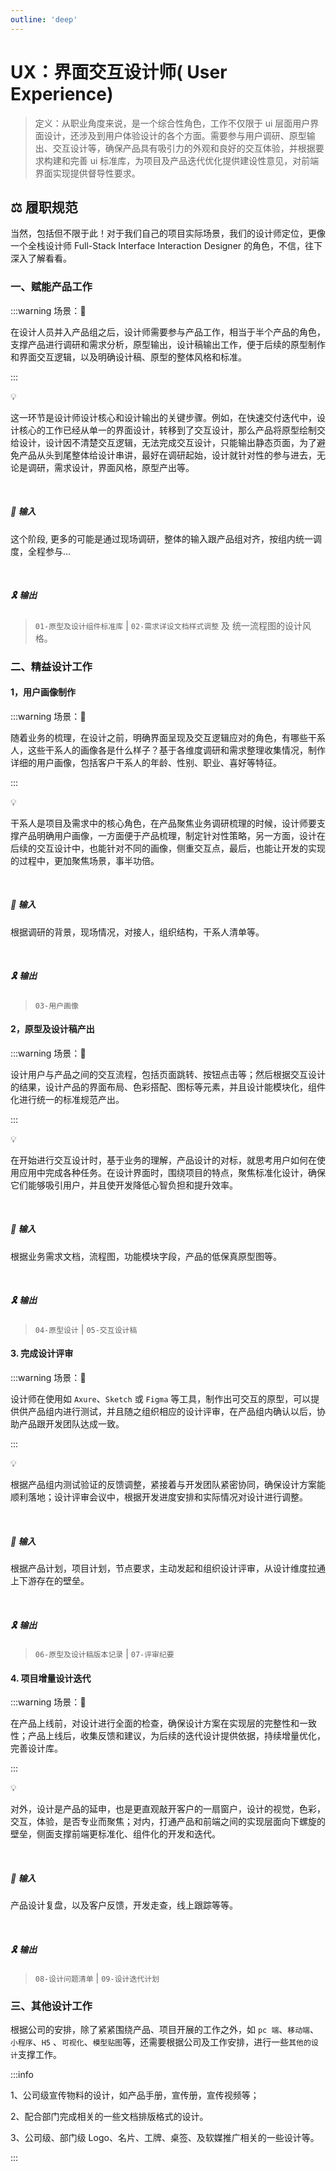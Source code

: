 ```yaml
---
outline: 'deep'
---
```


# UX：界面交互设计师( User Experience)

> 定义：从职业角度来说，是一个综合性角色，工作不仅限于 ui 层面用户界面设计，还涉及到用户体验设计的各个方面。需要参与用户调研、原型输出、交互设计等，确保产品具有吸引力的外观和良好的交互体验，并根据要求构建和完善 ui 标准库，为项目及产品迭代优化提供建设性意见，对前端界面实现提供督导性要求。

## ⚖️ 履职规范

当然，包括但不限于此！对于我们自己的项目实际场景，我们的设计师定位，更像一个全栈设计师 Full-Stack Interface Interaction Designer 的角色，不信，往下深入了解看看。

### 一、赋能产品工作

:::warning 场景：:eyes:

在设计人员并入产品组之后，设计师需要参与产品工作，相当于半个产品的角色，支撑产品进行调研和需求分析，原型输出，设计稿输出工作，便于后续的原型制作和界面交互逻辑，以及明确设计稿、原型的整体风格和标准。

:::

<ElCard shadow="hover">

<FontColor text="解释" /> 💡

这一环节是设计师设计核心和设计输出的关键步骤。例如，在快速交付迭代中，设计核心的工作已经从单一的界面设计，转移到了交互设计，那么产品将原型绘制交给设计，设计因不清楚交互逻辑，无法完成交互设计，只能输出静态页面，为了避免产品从头到尾整体给设计串讲，最好在调研起始，设计就针对性的参与进去，无论是调研，需求设计，界面风格，原型产出等。

</ElCard>

<br/>

##### 🦴 输入

这个阶段, 更多的可能是通过现场调研，整体的输入跟产品组对齐，按组内统一调度，全程参与...

<br/>

##### 🎗️ 输出

> `01-原型及设计组件标准库` | `02-需求详设文档样式调整` 及 统一流程图的设计风格。

### 二、精益设计工作

#### 1，用户画像制作

:::warning 场景：:eyes:

随着业务的梳理，在设计之前，明确界面呈现及交互逻辑应对的角色，有哪些干系人，这些干系人的画像各是什么样子？基于各维度调研和需求整理收集情况，制作详细的用户画像，包括客户干系人的年龄、性别、职业、喜好等特征。

:::

<ElCard shadow="hover">

<FontColor text="解释" /> 💡

干系人是项目及需求中的核心角色，在产品聚焦业务调研梳理的时候，设计师要支撑产品明确用户画像，一方面便于产品梳理，制定针对性策略，另一方面，设计在后续的交互设计中，也能针对不同的画像，侧重交互点，最后，也能让开发的实现的过程中，更加聚焦场景，事半功倍。

</ElCard>

<br/>

##### 🦴 输入

根据调研的背景，现场情况，对接人，组织结构，干系人清单等。

<br/>

##### 🎗️ 输出

> `03-用户画像`

#### 2，原型及设计稿产出

:::warning 场景：:eyes:

设计用户与产品之间的交互流程，包括页面跳转、按钮点击等；然后根据交互设计的结果，设计产品的界面布局、色彩搭配、图标等元素，并且设计能模块化，组件化进行统一的标准规范产出。

:::

<ElCard shadow="hover">

<FontColor text="解释" /> 💡

在开始进行交互设计时，基于业务的理解，产品设计的对标，就思考用户如何在使用应用中完成各种任务。在设计界面时，围绕项目的特点，聚焦标准化设计，确保它们能够吸引用户，并且使开发降低心智负担和提升效率。

</ElCard>

<br/>

##### 🦴 输入

根据业务需求文档，流程图，功能模块字段，产品的低保真原型图等。

<br/>

##### 🎗️ 输出

> `04-原型设计` | `05-交互设计稿`

#### 3. 完成设计评审

:::warning 场景：:eyes:

设计师在使用如 `Axure`、`Sketch` 或 `Figma` 等工具，制作出可交互的原型，可以提供供产品组内进行测试，并且随之组织相应的设计评审，在产品组内确认以后，协助产品跟开发团队达成一致。

:::

<ElCard shadow="hover">

<FontColor text="解释" /> 💡

根据产品组内测试验证的反馈调整，紧接着与开发团队紧密协同，确保设计方案能顺利落地；设计评审会议中，根据开发进度安排和实际情况对设计进行调整。

</ElCard>

<br/>

##### 🦴 输入

根据产品计划，项目计划，节点要求，主动发起和组织设计评审，从设计维度拉通上下游存在的壁垒。

<br/>

##### 🎗️ 输出

> `06-原型及设计稿版本记录` | `07-评审纪要`

#### 4. 项目增量设计迭代

:::warning 场景：:eyes:

在产品上线前，对设计进行全面的检查，确保设计方案在实现层的完整性和一致性；产品上线后，收集反馈和建议，为后续的迭代设计提供依据，持续增量优化，完善设计库。

:::

<ElCard shadow="hover">

<FontColor text="解释" /> 💡

对外，设计是产品的延申，也是更直观敲开客户的一扇窗户，设计的视觉，色彩，交互，体验，是否专业而聚焦；对内，打通产品和前端之间的实现层面向下螺旋的壁垒，侧面支撑前端更标准化、组件化的开发和迭代。

</ElCard>

<br/>

##### 🦴 输入

产品设计复盘，以及客户反馈，开发走查，线上跟踪等等。

<br/>

##### 🎗️ 输出

> `08-设计问题清单` | `09-设计迭代计划`

### 三、其他设计工作

根据公司的安排，除了紧紧围绕产品、项目开展的工作之外，如 `pc 端`、`移动端`、`小程序`、`H5` 、`可视化`、`模型贴图`等，还需要根据公司及工作安排，进行一些`其他的设计`支撑工作。

:::info

1、公司级宣传物料的设计，如产品手册，宣传册，宣传视频等；

2、配合部门完成相关的一些文档排版格式的设计。

3、公司级、部门级 Logo、名片、工牌、桌签、及软媒推广相关的一些设计等。

:::



